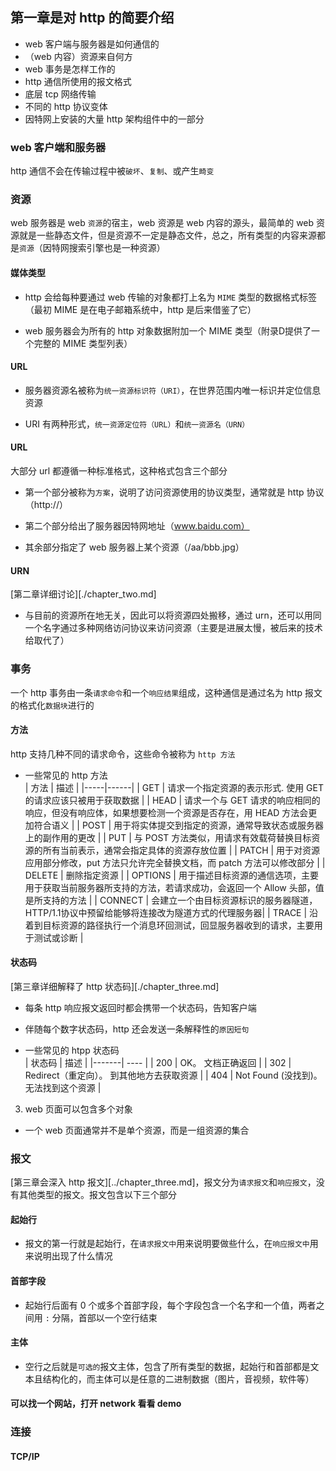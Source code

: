 ## 第一章是对 http 的简要介绍
+ web 客户端与服务器是如何通信的
+ （web 内容）资源来自何方
+ web 事务是怎样工作的
+ http 通信所使用的报文格式
+ 底层 tcp 网络传输
+ 不同的 http 协议变体
+ 因特网上安装的大量 http 架构组件中的一部分

### web 客户端和服务器
http 通信不会在传输过程中被`破坏`、`复制`、或产生`畸变`

### 资源
web 服务器是 web `资源`的宿主，web 资源是 web 内容的源头，最简单的 web 资源就是一些静态文件，但是资源不一定是静态文件，总之，所有类型的内容来源都是`资源`（因特网搜索引擎也是一种资源）

#### 媒体类型
+ http 会给每种要通过 web 传输的对象都打上名为 `MIME` 类型的数据格式标签（最初 MIME 是在电子邮箱系统中，http 是后来借鉴了它）

+ web 服务器会为所有的 http 对象数据附加一个 MIME 类型（附录D提供了一个完整的 MIME 类型列表）

#### URL
+ 服务器资源名被称为`统一资源标识符（URI）`，在世界范围内唯一标识并定位信息资源

+ URI 有两种形式，`统一资源定位符（URL）`和`统一资源名（URN）`

#### URL
  大部分 url 都遵循一种标准格式，这种格式包含三个部分

+ 第一个部分被称为`方案`，说明了访问资源使用的协议类型，通常就是 http 协议（http://）

+ 第二个部分给出了服务器因特网地址（www.baidu.com）

+ 其余部分指定了 web 服务器上某个资源（/aa/bbb.jpg）

#### URN
  [第二章详细讨论][./chapter_two.md]

+ 与目前的资源所在地无关，因此可以将资源四处搬移，通过 urn，还可以用同一个名字通过多种网络访问协议来访问资源（主要是进展太慢，被后来的技术给取代了）

### 事务
一个 http 事务由一条`请求命令`和一个`响应结果`组成，这种通信是通过名为 http 报文的格式化`数据块`进行的

#### 方法
  http 支持几种不同的请求命令，这些命令被称为 `http 方法`

+ 一些常见的 http 方法<br>
  | 方法 | 描述 |
  |-----|------|
  | GET | 请求一个指定资源的表示形式. 使用 GET 的请求应该只被用于获取数据 |
  | HEAD | 请求一个与 GET 请求的响应相同的响应，但没有响应体，如果想要检测一个资源是否存在，用 HEAD 方法会更加符合语义 |
  | POST | 用于将实体提交到指定的资源，通常导致状态或服务器上的副作用的更改 |
  | PUT | 与 POST 方法类似，用请求有效载荷替换目标资源的所有当前表示，通常会指定具体的资源存放位置 |
  | PATCH | 用于对资源应用部分修改，put 方法只允许完全替换文档，而 patch 方法可以修改部分 |
  | DELETE | 删除指定资源 |
  | OPTIONS | 用于描述目标资源的通信选项，主要用于获取当前服务器所支持的方法，若请求成功，会返回一个 Allow 头部，值是所支持的方法 |
  | CONNECT | 会建立一个由目标资源标识的服务器隧道，HTTP/1.1协议中预留给能够将连接改为隧道方式的代理服务器|
  | TRACE | 沿着到目标资源的路径执行一个消息环回测试，回显服务器收到的请求，主要用于测试或诊断 |

#### 状态码
  [第三章详细解释了 http 状态码][./chapter_three.md]

+ 每条 http 响应报文返回时都会携带一个状态码，告知客户端

+ 伴随每个数字状态码，http 还会发送一条解释性的`原因短句`

+ 一些常见的 htpp 状态码<br>
  | 状态码 | 描述 |
  |-------| ---- |
  | 200 | OK。 文档正确返回 |
  | 302 | Redirect（重定向）。 到其他地方去获取资源 |
  | 404 | Not Found (没找到)。 无法找到这个资源 |

3) web 页面可以包含多个对象
+ 一个 web 页面通常并不是单个资源，而是一组资源的集合

### 报文
[第三章会深入 http 报文][../chapter_three.md]，报文分为`请求报文`和`响应报文`，没有其他类型的报文。报文包含以下三个部分

#### 起始行
+ 报文的第一行就是起始行，在`请求报文中`用来说明要做些什么，在`响应报文中`用来说明出现了什么情况

#### 首部字段
+ 起始行后面有 0 个或多个首部字段，每个字段包含一个名字和一个值，两者之间用 `:` 分隔，首部以一个空行结束

#### 主体
+ 空行之后就是`可选的`报文主体，包含了所有类型的数据，起始行和首部都是文本且结构化的，而主体可以是任意的二进制数据（图片，音视频，软件等）

#### 可以找一个网站，打开 network 看看 demo

### 连接

#### TCP/IP




  